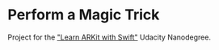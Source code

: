 # Perform a Magic Trick

Project for the ["Learn ARKit with Swift"](https://udacity.com/course/learn-arkit--nd114) Udacity Nanodegree.

